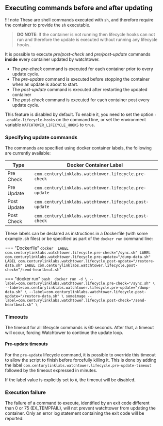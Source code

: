 ## Executing commands before and after updating

!!! note 
    These are shell commands executed with `sh`, and therefore require the container to provide the `sh`
    executable.

> **DO NOTE**: If the container is not running then lifecycle hooks can not run and therefore 
> the update is executed without running any lifecycle hooks.

It is possible to execute _pre/post\-check_ and _pre/post\-update_ commands
**inside** every container updated by watchtower.

- The _pre-check_ command is executed for each container prior to every update cycle.
- The _pre-update_ command is executed before stopping the container when an update is about to start.
- The _post-update_ command is executed after restarting the updated container
- The _post-check_ command is executed for each container post every update cycle.

This feature is disabled by default. To enable it, you need to set the option
`--enable-lifecycle-hooks` on the command line, or set the environment variable
`WATCHTOWER_LIFECYCLE_HOOKS` to `true`.

### Specifying update commands

The commands are specified using docker container labels, the following are currently available:

| Type        | Docker Container Label                                 |
| ----------- | ------------------------------------------------------ | 
| Pre Check   | `com.centurylinklabs.watchtower.lifecycle.pre-check`   |
| Pre Update  | `com.centurylinklabs.watchtower.lifecycle.pre-update`  | 
| Post Update | `com.centurylinklabs.watchtower.lifecycle.post-update` |
| Post Check  | `com.centurylinklabs.watchtower.lifecycle.post-check`  |

These labels can be declared as instructions in a Dockerfile (with some example .sh files) or be specified as part of
the `docker run` command line:

=== "Dockerfile"
    ```docker 
    LABEL com.centurylinklabs.watchtower.lifecycle.pre-check="/sync.sh"
    LABEL com.centurylinklabs.watchtower.lifecycle.pre-update="/dump-data.sh"
    LABEL com.centurylinklabs.watchtower.lifecycle.post-update="/restore-data.sh"
    LABEL com.centurylinklabs.watchtower.lifecycle.post-check="/send-heartbeat.sh"
    ```

=== "docker run"
    ```bash 
    docker run -d \
    --label=com.centurylinklabs.watchtower.lifecycle.pre-check="/sync.sh" \
    --label=com.centurylinklabs.watchtower.lifecycle.pre-update="/dump-data.sh" \
    --label=com.centurylinklabs.watchtower.lifecycle.post-update="/restore-data.sh" \
    someimage --label=com.centurylinklabs.watchtower.lifecycle.post-check="/send-heartbeat.sh" \
    ```

### Timeouts
The timeout for all lifecycle commands is 60 seconds. After that, a timeout will
occur, forcing Watchtower to continue the update loop.

#### Pre-update timeouts

For the `pre-update` lifecycle command, it is possible to override this timeout to
allow the script to finish before forcefully killing it. This is done by adding the
label `com.centurylinklabs.watchtower.lifecycle.pre-update-timeout` followed by
the timeout expressed in minutes.

If the label value is explicitly set to `0`, the timeout will be disabled.  

### Execution failure

The failure of a command to execute, identified by an exit code different than
0 or 75 (EX_TEMPFAIL), will not prevent watchtower from updating the container. Only an error
log statement containing the exit code will be reported.
